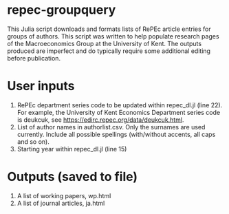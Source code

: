 # repec-groupquery
This Julia script downloads and formats lists of RePEc article entries for groups of authors. This script was written to help populate research pages of the Macroeconomics Group at the University of Kent. The outputs produced are imperfect and do typically require some additional editing before publication.

# User inputs
1. RePEc department series code to be updated within repec_dl.jl (line 22). For example, the University of Kent Economics Department series code is deukcuk, see https://edirc.repec.org/data/deukcuk.html.
2. List of author names in authorlist.csv. Only the surnames are used currently. Include all possible spellings (with/without accents, all caps and so on).
3. Starting year within repec_dl.jl (line 15)

# Outputs (saved to file)
1. A list of working papers, wp.html
2. A list of journal articles, ja.html
